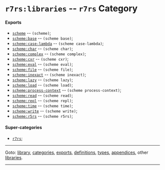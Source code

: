 

<a id='category__r7rs__r7rs_3a_libraries'></a>

# `r7rs:libraries` -- `r7rs` Category


<a id='category__r7rs__r7rs_3a_libraries__exports'></a>

#### Exports

 * [`scheme`](../../r7rs/exports/scheme.md#export__r7rs__scheme) -- `(scheme)`;
 * [`scheme:base`](../../r7rs/exports/scheme_3a_base.md#export__r7rs__scheme_3a_base) -- `(scheme base)`;
 * [`scheme:case-lambda`](../../r7rs/exports/scheme_3a_case-lambda.md#export__r7rs__scheme_3a_case-lambda) -- `(scheme case-lambda)`;
 * [`scheme:char`](../../r7rs/exports/scheme_3a_char.md#export__r7rs__scheme_3a_char) -- `(scheme char)`;
 * [`scheme:complex`](../../r7rs/exports/scheme_3a_complex.md#export__r7rs__scheme_3a_complex) -- `(scheme complex)`;
 * [`scheme:cxr`](../../r7rs/exports/scheme_3a_cxr.md#export__r7rs__scheme_3a_cxr) -- `(scheme cxr)`;
 * [`scheme:eval`](../../r7rs/exports/scheme_3a_eval.md#export__r7rs__scheme_3a_eval) -- `(scheme eval)`;
 * [`scheme:file`](../../r7rs/exports/scheme_3a_file.md#export__r7rs__scheme_3a_file) -- `(scheme file)`;
 * [`scheme:inexact`](../../r7rs/exports/scheme_3a_inexact.md#export__r7rs__scheme_3a_inexact) -- `(scheme inexact)`;
 * [`scheme:lazy`](../../r7rs/exports/scheme_3a_lazy.md#export__r7rs__scheme_3a_lazy) -- `(scheme lazy)`;
 * [`scheme:load`](../../r7rs/exports/scheme_3a_load.md#export__r7rs__scheme_3a_load) -- `(scheme load)`;
 * [`scheme:process-context`](../../r7rs/exports/scheme_3a_process-context.md#export__r7rs__scheme_3a_process-context) -- `(scheme process-context)`;
 * [`scheme:read`](../../r7rs/exports/scheme_3a_read.md#export__r7rs__scheme_3a_read) -- `(scheme read)`;
 * [`scheme:repl`](../../r7rs/exports/scheme_3a_repl.md#export__r7rs__scheme_3a_repl) -- `(scheme repl)`;
 * [`scheme:time`](../../r7rs/exports/scheme_3a_time.md#export__r7rs__scheme_3a_time) -- `(scheme time)`;
 * [`scheme:write`](../../r7rs/exports/scheme_3a_write.md#export__r7rs__scheme_3a_write) -- `(scheme write)`;
 * [`scheme:r5rs`](../../r7rs/exports/scheme_3a_r5rs.md#export__r7rs__scheme_3a_r5rs) -- `(scheme r5rs)`;


<a id='category__r7rs__r7rs_3a_libraries__super-categories'></a>

#### Super-categories

 * [`r7rs`](../../r7rs/categories/r7rs.md#category__r7rs__r7rs);

----

Goto: [library](../../r7rs/_index.md#library__r7rs), [categories](../../r7rs/categories/_index.md#toc__r7rs__categories), [exports](../../r7rs/exports/_index.md#toc__r7rs__exports), [definitions](../../r7rs/definitions/_index.md#toc__r7rs__definitions), [types](../../r7rs/types/_index.md#toc__r7rs__types), [appendices](../../r7rs/appendices/_index.md#toc__r7rs__appendices), other [libraries](../../_libraries.md#toc__libraries).

----


